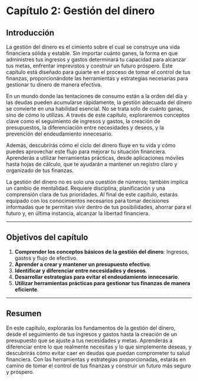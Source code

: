 # Capítulo 2: Gestión del dinero

## Introducción

La gestión del dinero es el cimiento sobre el cual se construye una vida financiera sólida y estable. Sin importar cuánto ganes, la forma en que administres tus ingresos y gastos determinará tu capacidad para alcanzar tus metas, enfrentar imprevistos y construir un futuro próspero. Este capítulo está diseñado para guiarte en el proceso de tomar el control de tus finanzas, proporcionándote las herramientas y estrategias necesarias para gestionar tu dinero de manera efectiva.

En un mundo donde las tentaciones de consumo están a la orden del día y las deudas pueden acumularse rápidamente, la gestión adecuada del dinero se convierte en una habilidad esencial. No se trata solo de cuánto ganas, sino de cómo lo utilizas. A través de este capítulo, exploraremos conceptos clave como el seguimiento de ingresos y gastos, la creación de presupuestos, la diferenciación entre necesidades y deseos, y la prevención del endeudamiento innecesario.

Además, descubrirás cómo el ciclo del dinero fluye en tu vida y cómo puedes aprovechar este flujo para mejorar tu situación financiera. Aprenderás a utilizar herramientas prácticas, desde aplicaciones móviles hasta hojas de cálculo, que te ayudarán a mantener un registro claro y organizado de tus finanzas.

La gestión del dinero no es solo una cuestión de números; también implica un cambio de mentalidad. Requiere disciplina, planificación y una comprensión clara de tus prioridades. Al final de este capítulo, estarás equipado con los conocimientos necesarios para tomar decisiones informadas que te permitan vivir dentro de tus posibilidades, ahorrar para el futuro y, en última instancia, alcanzar la libertad financiera.

---

## Objetivos del capítulo

1. **Comprender los conceptos básicos de la gestión del dinero**: Ingresos, gastos y flujo de efectivo.
2. **Aprender a crear y mantener un presupuesto efectivo**.
3. **Identificar y diferenciar entre necesidades y deseos**.
4. **Desarrollar estrategias para evitar el endeudamiento innecesario**.
5. **Utilizar herramientas prácticas para gestionar tus finanzas de manera eficiente**.

---

## Resumen

En este capítulo, explorarás los fundamentos de la gestión del dinero, desde el seguimiento de tus ingresos y gastos hasta la creación de un presupuesto que se ajuste a tus necesidades y metas. Aprenderás a diferenciar entre lo que realmente necesitas y lo que simplemente deseas, y descubrirás cómo evitar caer en deudas que puedan comprometer tu salud financiera. Con las herramientas y estrategias proporcionadas, estarás en camino de tomar el control de tus finanzas y construir un futuro más seguro y próspero.
